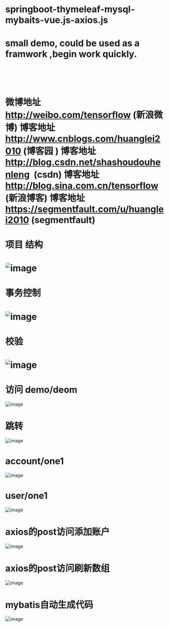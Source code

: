 # springboot-thymeleaf-mysql-mybaits-vue.js-axios.js
small demo, could be used as a framwork ,begin work quickly.
===
 
==
微博地址 http://weibo.com/tensorflow  (新浪微博)
博客地址 http://www.cnblogs.com/huanglei2010 (博客园 )
博客地址 http://blog.csdn.net/shashoudouhenleng  (csdn)
博客地址 http://blog.sina.com.cn/tensorflow  (新浪博客)
博客地址 https://segmentfault.com/u/huanglei2010 (segmentfault)
===
项目 结构
===
![image](https://github.com/Huanglei2010/springboot-thymeleaf-mysql-mybaits-vue.js-axios.js/blob/master/images/%E9%A1%B9%E7%9B%AE%E7%BB%93%E6%9E%84.png)
===
事务控制
===
![image](https://github.com/Huanglei2010/springboot-thymeleaf-mysql-mybaits-vue.js-axios.js/blob/master/images/%E4%BA%8B%E5%8A%A1.png)
===
校验
===
 ![image](https://github.com/Huanglei2010/springboot-thymeleaf-mysql-mybaits-vue.js-axios.js/blob/master/images/%E6%A0%A1%E9%AA%8C.png)
===
访问 demo/deom
===
![image](https://github.com/Huanglei2010/springboot-thymeleaf-mysql-mybaits-vue.js-axios.js/blob/master/images/demo_demo.png)


跳转 
===

![image](https://github.com/Huanglei2010/springboot-thymeleaf-mysql-mybaits-vue.js-axios.js/blob/master/images/demo_demoAdd.png)

account/one1
===
![image](https://github.com/Huanglei2010/springboot-thymeleaf-mysql-mybaits-vue.js-axios.js/blob/master/images/account_one1.png)

user/one1
===
![image](https://github.com/Huanglei2010/springboot-thymeleaf-mysql-mybaits-vue.js-axios.js/blob/master/images/user_one1.png)

axios的post访问添加账户
===
![image](https://github.com/Huanglei2010/springboot-thymeleaf-mysql-mybaits-vue.js-axios.js/blob/master/images/axios-post-addaccount.png)

axios的post访问刷新数组
===
![image](https://github.com/Huanglei2010/springboot-thymeleaf-mysql-mybaits-vue.js-axios.js/blob/master/images/axios-%E5%88%B7%E6%96%B0%E6%95%B0%E7%BB%84.png)

mybatis自动生成代码
===
![image](https://github.com/Huanglei2010/springboot-thymeleaf-mysql-mybaits-vue.js-axios.js/blob/master/images/mybatis%E8%87%AA%E5%8A%A8%E7%94%9F%E6%88%90%E4%BB%A3%E7%A0%81.png)
